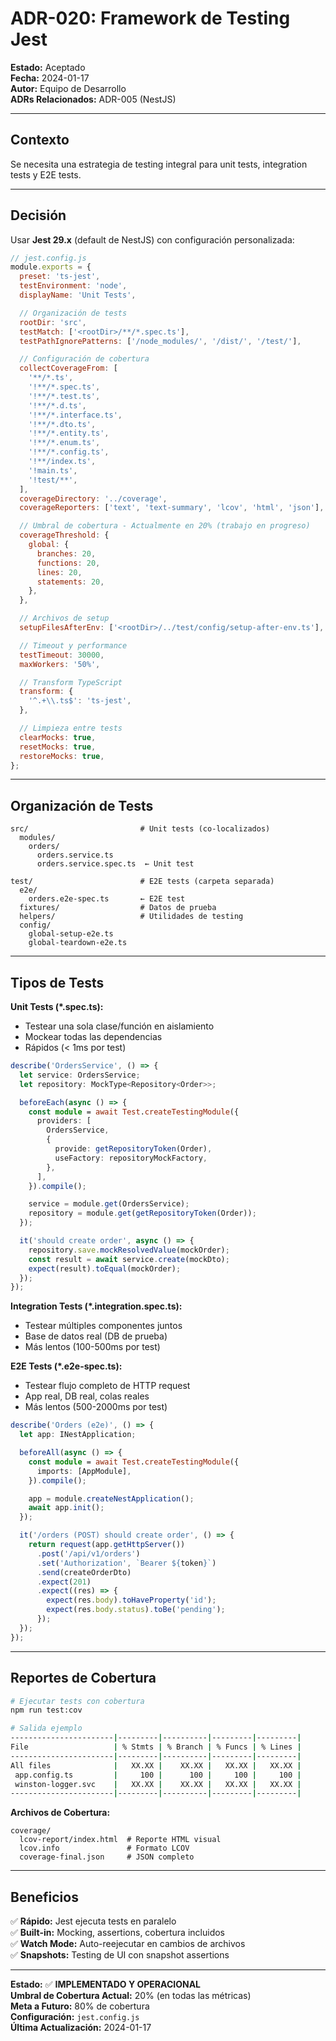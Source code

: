 # ADR-020: Framework de Testing Jest

**Estado:** Aceptado  
**Fecha:** 2024-01-17  
**Autor:** Equipo de Desarrollo  
**ADRs Relacionados:** ADR-005 (NestJS)

---

## Contexto

Se necesita una estrategia de testing integral para unit tests, integration tests y E2E tests.

---

## Decisión

Usar **Jest 29.x** (default de NestJS) con configuración personalizada:

```javascript
// jest.config.js
module.exports = {
  preset: 'ts-jest',
  testEnvironment: 'node',
  displayName: 'Unit Tests',

  // Organización de tests
  rootDir: 'src',
  testMatch: ['<rootDir>/**/*.spec.ts'],
  testPathIgnorePatterns: ['/node_modules/', '/dist/', '/test/'],

  // Configuración de cobertura
  collectCoverageFrom: [
    '**/*.ts',
    '!**/*.spec.ts',
    '!**/*.test.ts',
    '!**/*.d.ts',
    '!**/*.interface.ts',
    '!**/*.dto.ts',
    '!**/*.entity.ts',
    '!**/*.enum.ts',
    '!**/*.config.ts',
    '!**/index.ts',
    '!main.ts',
    '!test/**',
  ],
  coverageDirectory: '../coverage',
  coverageReporters: ['text', 'text-summary', 'lcov', 'html', 'json'],

  // Umbral de cobertura - Actualmente en 20% (trabajo en progreso)
  coverageThreshold: {
    global: {
      branches: 20,
      functions: 20,
      lines: 20,
      statements: 20,
    },
  },

  // Archivos de setup
  setupFilesAfterEnv: ['<rootDir>/../test/config/setup-after-env.ts'],

  // Timeout y performance
  testTimeout: 30000,
  maxWorkers: '50%',

  // Transform TypeScript
  transform: {
    '^.+\\.ts$': 'ts-jest',
  },

  // Limpieza entre tests
  clearMocks: true,
  resetMocks: true,
  restoreMocks: true,
};
```

---

## Organización de Tests

```
src/                         # Unit tests (co-localizados)
  modules/
    orders/
      orders.service.ts
      orders.service.spec.ts  ← Unit test

test/                        # E2E tests (carpeta separada)
  e2e/
    orders.e2e-spec.ts       ← E2E test
  fixtures/                  # Datos de prueba
  helpers/                   # Utilidades de testing
  config/
    global-setup-e2e.ts
    global-teardown-e2e.ts
```

---

## Tipos de Tests

**Unit Tests (\*.spec.ts):**

- Testear una sola clase/función en aislamiento
- Mockear todas las dependencias
- Rápidos (< 1ms por test)

```typescript
describe('OrdersService', () => {
  let service: OrdersService;
  let repository: MockType<Repository<Order>>;

  beforeEach(async () => {
    const module = await Test.createTestingModule({
      providers: [
        OrdersService,
        {
          provide: getRepositoryToken(Order),
          useFactory: repositoryMockFactory,
        },
      ],
    }).compile();

    service = module.get(OrdersService);
    repository = module.get(getRepositoryToken(Order));
  });

  it('should create order', async () => {
    repository.save.mockResolvedValue(mockOrder);
    const result = await service.create(mockDto);
    expect(result).toEqual(mockOrder);
  });
});
```

**Integration Tests (\*.integration.spec.ts):**

- Testear múltiples componentes juntos
- Base de datos real (DB de prueba)
- Más lentos (100-500ms por test)

**E2E Tests (\*.e2e-spec.ts):**

- Testear flujo completo de HTTP request
- App real, DB real, colas reales
- Más lentos (500-2000ms por test)

```typescript
describe('Orders (e2e)', () => {
  let app: INestApplication;

  beforeAll(async () => {
    const module = await Test.createTestingModule({
      imports: [AppModule],
    }).compile();

    app = module.createNestApplication();
    await app.init();
  });

  it('/orders (POST) should create order', () => {
    return request(app.getHttpServer())
      .post('/api/v1/orders')
      .set('Authorization', `Bearer ${token}`)
      .send(createOrderDto)
      .expect(201)
      .expect((res) => {
        expect(res.body).toHaveProperty('id');
        expect(res.body.status).toBe('pending');
      });
  });
});
```

---

## Reportes de Cobertura

```bash
# Ejecutar tests con cobertura
npm run test:cov

# Salida ejemplo
-----------------------|---------|----------|---------|---------|
File                   | % Stmts | % Branch | % Funcs | % Lines |
-----------------------|---------|----------|---------|---------|
All files              |   XX.XX |    XX.XX |   XX.XX |   XX.XX |
 app.config.ts         |     100 |      100 |     100 |     100 |
 winston-logger.svc    |   XX.XX |    XX.XX |   XX.XX |   XX.XX |
-----------------------|---------|----------|---------|---------|
```

**Archivos de Cobertura:**

```
coverage/
  lcov-report/index.html  # Reporte HTML visual
  lcov.info               # Formato LCOV
  coverage-final.json     # JSON completo
```

---

## Beneficios

✅ **Rápido:** Jest ejecuta tests en paralelo  
✅ **Built-in:** Mocking, assertions, cobertura incluidos  
✅ **Watch Mode:** Auto-reejecutar en cambios de archivos  
✅ **Snapshots:** Testing de UI con snapshot assertions

---

**Estado:** ✅ **IMPLEMENTADO Y OPERACIONAL**  
**Umbral de Cobertura Actual:** 20% (en todas las métricas)  
**Meta a Futuro:** 80% de cobertura  
**Configuración:** `jest.config.js`  
**Última Actualización:** 2024-01-17
